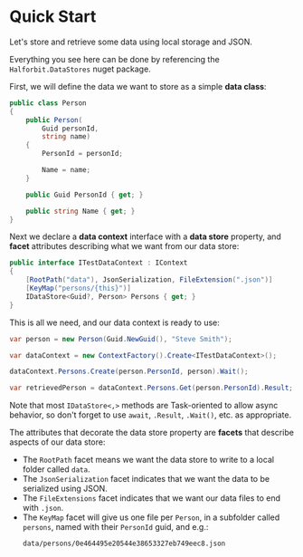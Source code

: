 # Quick Start

Let's store and retrieve some data using local storage and JSON. 

Everything you see here can be done by referencing the `Halforbit.DataStores` nuget package.

First, we will define the data we want to store as a simple **data class**:

```cs
public class Person
{
    public Person(
        Guid personId,
        string name)
    {
        PersonId = personId;

        Name = name;
    }

    public Guid PersonId { get; }

    public string Name { get; }
}
```

Next we declare a **data context** interface with a **data store** property, and **facet** attributes describing what we want from our data store:

```cs
public interface ITestDataContext : IContext
{
    [RootPath("data"), JsonSerialization, FileExtension(".json")]
    [KeyMap("persons/{this}")]
    IDataStore<Guid?, Person> Persons { get; }
}
```

This is all we need, and our data context is ready to use:

```cs
var person = new Person(Guid.NewGuid(), "Steve Smith");

var dataContext = new ContextFactory().Create<ITestDataContext>();

dataContext.Persons.Create(person.PersonId, person).Wait();

var retrievedPerson = dataContext.Persons.Get(person.PersonId).Result;
```

Note that most `IDataStore<,>` methods are Task-oriented to allow async behavior, so don't forget to use `await`, `.Result`, `.Wait()`, etc. as appropriate.

The attributes that decorate the data store property are **facets** that describe aspects of our data store:

- The `RootPath` facet means we want the data store to write to a local folder called `data`.
- The `JsonSerialization` facet indicates that we want the data to be serialized using JSON.
- The `FileExtensions` facet indicates that we want our data files to end with `.json`.
- The `KeyMap` facet will give us one file per `Person`, in a subfolder called `persons`, named with their `PersonId` guid, and e.g.: 
    ```
    data/persons/0e464495e20544e38653327eb749eec8.json
    ```